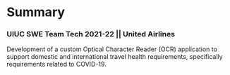 # Summary
### UIUC SWE Team Tech 2021-22 || United Airlines
Development of a custom Optical Character Reader (OCR) application to support domestic and
international travel health requirements, specifically requirements related to COVID-19.

